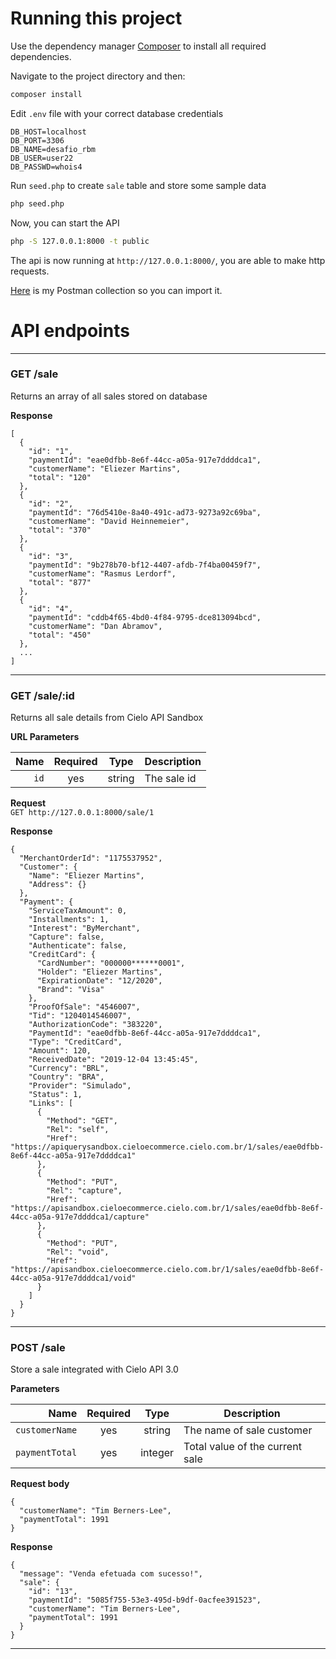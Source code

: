 # Running this project

Use the dependency manager [Composer](https://getcomposer.org/) to install all required dependencies.

Navigate to the project directory and then:
```bash
composer install
```

Edit `.env` file with your correct database credentials

```
DB_HOST=localhost
DB_PORT=3306
DB_NAME=desafio_rbm
DB_USER=user22
DB_PASSWD=whois4
```

Run `seed.php` to create `sale` table and store some sample data

```bash
php seed.php
```

Now, you can start the API

```bash
php -S 127.0.0.1:8000 -t public
```

The api is now running at `http://127.0.0.1:8000/`, you are able to make http requests.

[Here](https://www.getpostman.com/collections/4a41d82dcfde165aa937) is my Postman collection so you can import it.

# API endpoints

---

### GET /sale
Returns an array of all sales stored on database

**Response**

```
[
  {
    "id": "1",
    "paymentId": "eae0dfbb-8e6f-44cc-a05a-917e7ddddca1",
    "customerName": "Eliezer Martins",
    "total": "120"
  },
  {
    "id": "2",
    "paymentId": "76d5410e-8a40-491c-ad73-9273a92c69ba",
    "customerName": "David Heinnemeier",
    "total": "370"
  },
  {
    "id": "3",
    "paymentId": "9b278b70-bf12-4407-afdb-7f4ba00459f7",
    "customerName": "Rasmus Lerdorf",
    "total": "877"
  },
  {
    "id": "4",
    "paymentId": "cddb4f65-4bd0-4f84-9795-dce813094bcd",
    "customerName": "Dan Abramov",
    "total": "450"
  },
  ...
]
```
___

### GET /sale/:id
Returns all sale details from Cielo API Sandbox

**URL Parameters**

|          Name | Required |  Type   | Description                                                                                                                                                         |
| -------------:|:--------:|:-------:| ------------------------------------------------------------------------------------------------------------------------------------------------------------------- |
|     `id` | yes | string  | The sale id                                                                |

**Request**
<br />`GET http://127.0.0.1:8000/sale/1`

**Response**

```
{
  "MerchantOrderId": "1175537952",
  "Customer": {
    "Name": "Eliezer Martins",
    "Address": {}
  },
  "Payment": {
    "ServiceTaxAmount": 0,
    "Installments": 1,
    "Interest": "ByMerchant",
    "Capture": false,
    "Authenticate": false,
    "CreditCard": {
      "CardNumber": "000000******0001",
      "Holder": "Eliezer Martins",
      "ExpirationDate": "12/2020",
      "Brand": "Visa"
    },
    "ProofOfSale": "4546007",
    "Tid": "1204014546007",
    "AuthorizationCode": "383220",
    "PaymentId": "eae0dfbb-8e6f-44cc-a05a-917e7ddddca1",
    "Type": "CreditCard",
    "Amount": 120,
    "ReceivedDate": "2019-12-04 13:45:45",
    "Currency": "BRL",
    "Country": "BRA",
    "Provider": "Simulado",
    "Status": 1,
    "Links": [
      {
        "Method": "GET",
        "Rel": "self",
        "Href": "https://apiquerysandbox.cieloecommerce.cielo.com.br/1/sales/eae0dfbb-8e6f-44cc-a05a-917e7ddddca1"
      },
      {
        "Method": "PUT",
        "Rel": "capture",
        "Href": "https://apisandbox.cieloecommerce.cielo.com.br/1/sales/eae0dfbb-8e6f-44cc-a05a-917e7ddddca1/capture"
      },
      {
        "Method": "PUT",
        "Rel": "void",
        "Href": "https://apisandbox.cieloecommerce.cielo.com.br/1/sales/eae0dfbb-8e6f-44cc-a05a-917e7ddddca1/void"
      }
    ]
  }
}
```
___

### POST /sale
Store a sale integrated with Cielo API 3.0

**Parameters**

|          Name | Required |  Type   | Description                                                                                                                                                         |
| -------------:|:--------:|:-------:| ------------------------------------------------------------------------------------------------------------------------------------------------------------------- |
|     `customerName` | yes | string  | The name of sale customer |
|    `paymentTotal` | yes | integer  | Total value of the current sale |

**Request body**
```
{
  "customerName": "Tim Berners-Lee",
  "paymentTotal": 1991
}
```

**Response**

```
{
  "message": "Venda efetuada com sucesso!",
  "sale": {
    "id": "13",
    "paymentId": "5085f755-53e3-495d-b9df-0acfee391523",
    "customerName": "Tim Berners-Lee",
    "paymentTotal": 1991
  }
}
```
___

